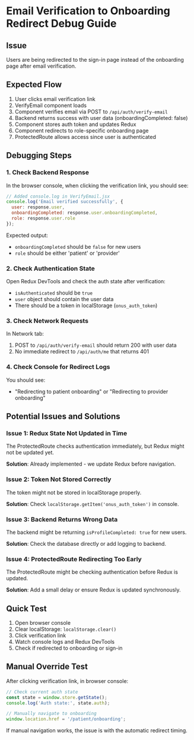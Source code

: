 # Email Verification to Onboarding Redirect Debug Guide

## Issue
Users are being redirected to the sign-in page instead of the onboarding page after email verification.

## Expected Flow
1. User clicks email verification link
2. VerifyEmail component loads
3. Component verifies email via POST to `/api/auth/verify-email`
4. Backend returns success with user data (onboardingCompleted: false)
5. Component stores auth token and updates Redux
6. Component redirects to role-specific onboarding page
7. ProtectedRoute allows access since user is authenticated

## Debugging Steps

### 1. Check Backend Response
In the browser console, when clicking the verification link, you should see:
```javascript
// Added console.log in VerifyEmail.jsx
console.log('Email verified successfully', {
  user: response.user,
  onboardingCompleted: response.user.onboardingCompleted,
  role: response.user.role
});
```

Expected output:
- `onboardingCompleted` should be `false` for new users
- `role` should be either 'patient' or 'provider'

### 2. Check Authentication State
Open Redux DevTools and check the auth state after verification:
- `isAuthenticated` should be `true`
- `user` object should contain the user data
- There should be a token in localStorage (`onus_auth_token`)

### 3. Check Network Requests
In Network tab:
1. POST to `/api/auth/verify-email` should return 200 with user data
2. No immediate redirect to `/api/auth/me` that returns 401

### 4. Check Console for Redirect Logs
You should see:
- "Redirecting to patient onboarding" or "Redirecting to provider onboarding"

## Potential Issues and Solutions

### Issue 1: Redux State Not Updated in Time
The ProtectedRoute checks authentication immediately, but Redux might not be updated yet.

**Solution**: Already implemented - we update Redux before navigation.

### Issue 2: Token Not Stored Correctly
The token might not be stored in localStorage properly.

**Solution**: Check `localStorage.getItem('onus_auth_token')` in console.

### Issue 3: Backend Returns Wrong Data
The backend might be returning `isProfileCompleted: true` for new users.

**Solution**: Check the database directly or add logging to backend.

### Issue 4: ProtectedRoute Redirecting Too Early
The ProtectedRoute might be checking authentication before Redux is updated.

**Solution**: Add a small delay or ensure Redux is updated synchronously.

## Quick Test
1. Open browser console
2. Clear localStorage: `localStorage.clear()`
3. Click verification link
4. Watch console logs and Redux DevTools
5. Check if redirected to onboarding or sign-in

## Manual Override Test
After clicking verification link, in browser console:
```javascript
// Check current auth state
const state = window.store.getState();
console.log('Auth state:', state.auth);

// Manually navigate to onboarding
window.location.href = '/patient/onboarding';
```

If manual navigation works, the issue is with the automatic redirect timing. 